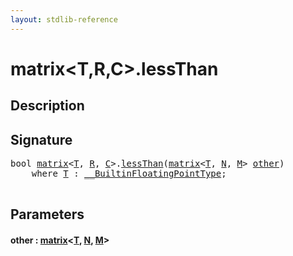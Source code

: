 ```yaml
---
layout: stdlib-reference
---
```


# matrix\<T,R,C\>\.lessThan

## Description





## Signature 

<pre>
<span class="code_keyword">bool</span> <a href="index.md" class="code_type">matrix</a>&lt;<a href="t-0.md" class="code_type">T</a>, <a href="index.md#decl-R" class="code_var">R</a>, <a href="index.md#decl-C" class="code_var">C</a>&gt;.<a href="lessthan-4.md">lessThan</a>(<a href="index.md" class="code_type">matrix</a>&lt;<a href="t-0.md" class="code_type">T</a>, <a href="index.md#decl-N" class="code_var">N</a>, <a href="index.md#decl-M" class="code_var">M</a>&gt; <a href="lessthan-4.md#decl-other" class="code_param">other</a>)
    <span class='code_keyword'>where</span> <a href="t-0.md" class="code_type">T</a> : <a href="../../interfaces/0_builtinfloatingpointtype-029hm/index.md" class="code_type">__BuiltinFloatingPointType</a>;

</pre>

## Parameters

####  <a id="decl-other"></a>other  : [matrix](index.md)\<[T](t-0.md), [N](index.md#decl-N), [M](index.md#decl-M)\>


<script>
// Fix .md links to .html when on ReadTheDocs
if (window.location.hostname.includes('readthedocs') || 
    window.location.hostname.includes('rtfd.io')) {
  document.addEventListener('DOMContentLoaded', function() {
    const links = document.querySelectorAll('a');
    links.forEach(link => {
      if (link.getAttribute('href') && link.getAttribute('href').endsWith('.md')) {
        link.href = link.href.replace(/\.md($|#|\?)/, '.html$1');
      }
    });
  });
}
</script>
